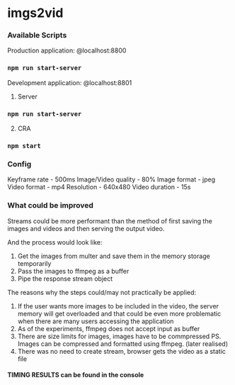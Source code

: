 # imgs2vid

### Available Scripts

Production application:
@localhost:8800
### `npm run start-server`

Development application:
@localhost:8801
1) Server
### `npm run start-server`
2) CRA
### `npm start`

### Config
Keyframe rate - 500ms
Image/Video quality - 80%
Image format - jpeg
Video format - mp4
Resolution - 640x480
Video duration - 15s

### What could be improved
Streams could be more performant than the method of first saving the images and videos and then serving the output video. 

And the process would look like:
1) Get the images from multer and save them in the memory storage temporarily
2) Pass the images to ffmpeg as a buffer
3) Pipe the response stream object

The reasons why the steps could/may not practically be applied:
1) If the user wants more images to be included in the video, the server memory will get overloaded
and that could be even more problematic when there are many users accessing the application
2) As of the experiments, ffmpeg does not accept input as buffer
3) There are size limits for images, images have to be commpressed
PS. Images can be compressed and formatted using ffmpeg. (later realised) 
4) There was no need to create stream, browser gets the video as a static file

#### TIMING RESULTS can be found in the console